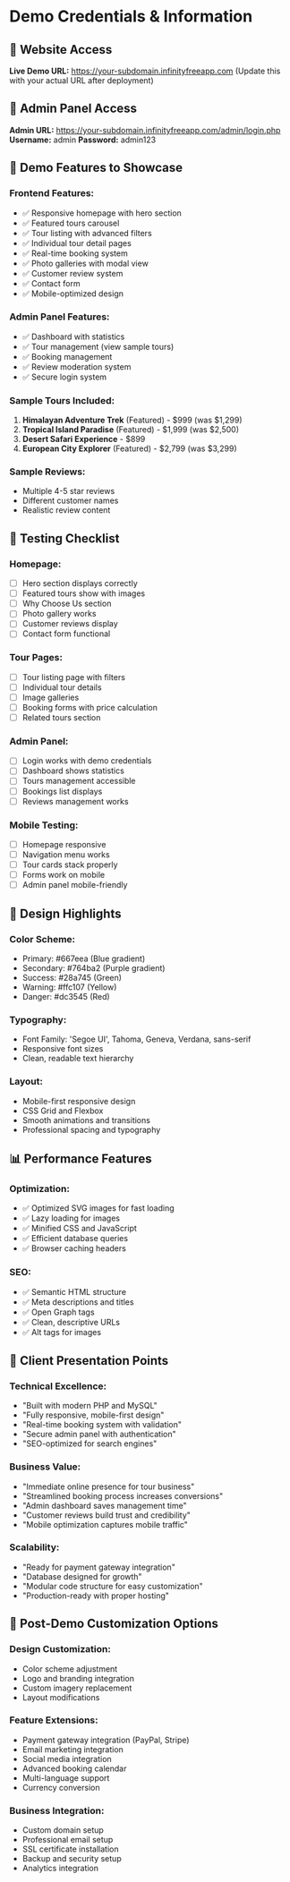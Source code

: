 # Demo Credentials & Information

## 🔗 Website Access
**Live Demo URL:** https://your-subdomain.infinityfreeapp.com
(Update this with your actual URL after deployment)

## 👤 Admin Panel Access
**Admin URL:** https://your-subdomain.infinityfreeapp.com/admin/login.php
**Username:** admin
**Password:** admin123

## 🎯 Demo Features to Showcase

### Frontend Features:
- ✅ Responsive homepage with hero section
- ✅ Featured tours carousel
- ✅ Tour listing with advanced filters
- ✅ Individual tour detail pages
- ✅ Real-time booking system
- ✅ Photo galleries with modal view
- ✅ Customer review system
- ✅ Contact form
- ✅ Mobile-optimized design

### Admin Panel Features:
- ✅ Dashboard with statistics
- ✅ Tour management (view sample tours)
- ✅ Booking management
- ✅ Review moderation system
- ✅ Secure login system

### Sample Tours Included:
1. **Himalayan Adventure Trek** (Featured) - $999 (was $1,299)
2. **Tropical Island Paradise** (Featured) - $1,999 (was $2,500)  
3. **Desert Safari Experience** - $899
4. **European City Explorer** (Featured) - $2,799 (was $3,299)

### Sample Reviews:
- Multiple 4-5 star reviews
- Different customer names
- Realistic review content

## 📱 Testing Checklist

### Homepage:
- [ ] Hero section displays correctly
- [ ] Featured tours show with images
- [ ] Why Choose Us section
- [ ] Photo gallery works
- [ ] Customer reviews display
- [ ] Contact form functional

### Tour Pages:
- [ ] Tour listing page with filters
- [ ] Individual tour details
- [ ] Image galleries
- [ ] Booking forms with price calculation
- [ ] Related tours section

### Admin Panel:
- [ ] Login works with demo credentials
- [ ] Dashboard shows statistics
- [ ] Tours management accessible
- [ ] Bookings list displays
- [ ] Reviews management works

### Mobile Testing:
- [ ] Homepage responsive
- [ ] Navigation menu works
- [ ] Tour cards stack properly
- [ ] Forms work on mobile
- [ ] Admin panel mobile-friendly

## 🎨 Design Highlights

### Color Scheme:
- Primary: #667eea (Blue gradient)
- Secondary: #764ba2 (Purple gradient)
- Success: #28a745 (Green)
- Warning: #ffc107 (Yellow)
- Danger: #dc3545 (Red)

### Typography:
- Font Family: 'Segoe UI', Tahoma, Geneva, Verdana, sans-serif
- Responsive font sizes
- Clean, readable text hierarchy

### Layout:
- Mobile-first responsive design
- CSS Grid and Flexbox
- Smooth animations and transitions
- Professional spacing and typography

## 📊 Performance Features

### Optimization:
- ✅ Optimized SVG images for fast loading
- ✅ Lazy loading for images
- ✅ Minified CSS and JavaScript
- ✅ Efficient database queries
- ✅ Browser caching headers

### SEO:
- ✅ Semantic HTML structure
- ✅ Meta descriptions and titles
- ✅ Open Graph tags
- ✅ Clean, descriptive URLs
- ✅ Alt tags for images

## 💼 Client Presentation Points

### Technical Excellence:
- "Built with modern PHP and MySQL"
- "Fully responsive, mobile-first design"  
- "Real-time booking system with validation"
- "Secure admin panel with authentication"
- "SEO-optimized for search engines"

### Business Value:
- "Immediate online presence for tour business"
- "Streamlined booking process increases conversions"
- "Admin dashboard saves management time"
- "Customer reviews build trust and credibility"
- "Mobile optimization captures mobile traffic"

### Scalability:
- "Ready for payment gateway integration"
- "Database designed for growth"
- "Modular code structure for easy customization"
- "Production-ready with proper hosting"

## 🔧 Post-Demo Customization Options

### Design Customization:
- Color scheme adjustment
- Logo and branding integration
- Custom imagery replacement
- Layout modifications

### Feature Extensions:
- Payment gateway integration (PayPal, Stripe)
- Email marketing integration
- Social media integration
- Advanced booking calendar
- Multi-language support
- Currency conversion

### Business Integration:
- Custom domain setup
- Professional email setup
- SSL certificate installation
- Backup and security setup
- Analytics integration
